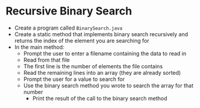 # Recursive Binary Search

- Create a program called `BinarySearch.java`
- Create a static method that implements binary search recursively and returns the index of the element you are searching for
- In the main method:
  - Prompt the user to enter a filename containing the data to read in
  - Read from that file
  - The first line is the number of elements the file contains
  - Read the remaining lines into an array (they are already sorted)
  - Prompt the user for a value to search for
  - Use the binary search method you wrote to search the array for that number
    - Print the result of the call to the binary search method

